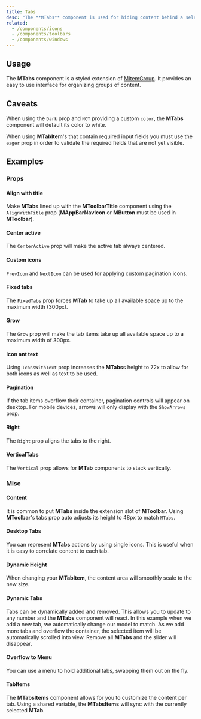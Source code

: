 ```yaml
---
title: Tabs
desc: "The **MTabs** component is used for hiding content behind a selectable item. This can also be used as a pseudo-navigation for a page, where the tabs are links and the tab-items are the content."
related:
  - /components/icons
  - /components/toolbars
  - /components/windows
---
```


## Usage

The **MTabs** component is a styled extension of [MItemGroup](/components/item-groups). It provides an easy to use
interface for organizing groups of content.

<tabs-usage></tabs-usage>

## Caveats

<!--alert:warning--> 
When using the `Dark` prop and `NOT` providing a custom `color`, the **MTabs** component will default its color to white.
<!--alert:warning--> 

<!--alert:warning--> 
When using **MTabItem**'s that contain required input fields you must use the `eager` prop in order to validate the required fields that are not yet visible.
<!--alert:warning--> 

## Examples

### Props

#### Align with title

Make **MTabs** lined up with the **MToolbarTitle** component using the `AlignWithTitle` prop (**MAppBarNavIcon**
or **MButton** must be used in **MToolbar**).

<masa-example file="Examples.components.tabs.AlignWithTitle"></masa-example>

#### Center active

The `CenterActive` prop will make the active tab always centered.

<masa-example file="Examples.components.tabs.CenterActive"></masa-example>

#### Custom icons

`PrevIcon` and `NextIcon` can be used for applying custom pagination icons.

<masa-example file="Examples.components.tabs.CustomIcons"></masa-example>

#### Fixed tabs

The `FixedTabs` prop forces **MTab** to take up all available space up to the maximum width (300px).

<masa-example file="Examples.components.tabs.FixedTabs"></masa-example>

#### Grow

The `Grow` prop will make the tab items take up all available space up to a maximum width of 300px.

<masa-example file="Examples.components.tabs.Grow"></masa-example>

#### Icon ant text

Using `IconsWithText` prop increases the **MTabs**s height to 72x to allow for both icons as well as text to be used.

<masa-example file="Examples.components.tabs.IconAndText"></masa-example>

#### Pagination

If the tab items overflow their container, pagination controls will appear on desktop. For mobile devices, arrows will
only display with the `ShowArrows` prop.

<masa-example file="Examples.components.tabs.Pagination"></masa-example>

#### Right

The `Right` prop aligns the tabs to the right.

<masa-example file="Examples.components.tabs.Right"></masa-example>

#### VerticalTabs

The `Vertical` prop allows for **MTab** components to stack vertically.

<masa-example file="Examples.components.tabs.VerticalTabs"></masa-example>

### Misc

#### Content

It is common to put **MTabs** inside the extension slot of **MToolbar**. Using **MToolbar**'s tabs prop auto adjusts its height to 48px to match `MTabs`.

<masa-example file="Examples.components.tabs.Content"></masa-example>

#### Desktop Tabs

You can represent **MTabs** actions by using single icons. This is useful when it is easy to correlate content to each tab.

<masa-example file="Examples.components.tabs.DesktopTabs"></masa-example>

#### Dynamic Height

When changing your **MTabItem**, the content area will smoothly scale to the new size.

<masa-example file="Examples.components.tabs.DynamicHeight"></masa-example>

#### Dynamic Tabs

Tabs can be dynamically added and removed. This allows you to update to any number and the **MTabs** component will react. In this example when we add a new tab, we automatically change our model to match. As we add more tabs and overflow the container, the selected item will be automatically scrolled into view. Remove all **MTabs** and the slider will disappear.

<masa-example file="Examples.components.tabs.DynamicTabs"></masa-example>

#### Overflow to Menu

You can use a menu to hold additional tabs, swapping them out on the fly.

<masa-example file="Examples.components.tabs.OverflowToMenu"></masa-example>

#### TabItems

The **MTabsItems** component allows for you to customize the content per tab. Using a shared variable, the **MTabsItems** will sync with the currently selected **MTab**.

<masa-example file="Examples.components.tabs.TabItems"></masa-example>